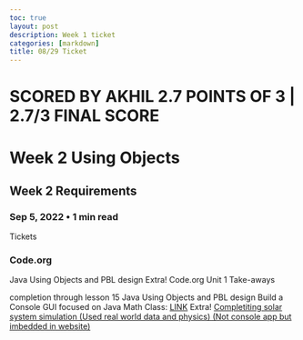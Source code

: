 ```yaml
---
toc: true
layout: post
description: Week 1 ticket
categories: [markdown]
title: 08/29 Ticket
---
```


# SCORED BY AKHIL 2.7 POINTS OF 3 | 2.7/3 FINAL SCORE
# Week 2 Using Objects
## Week 2 Requirements

### Sep 5, 2022 • 1 min read

 Tickets

### Code.org
Java Using Objects and PBL design
Extra!
Code.org
Unit 1 Take-aways

completion through lesson 15
Java Using Objects and PBL design
Build a Console GUI focused on Java Math Class: [LINK]()
Extra!
[Completiting solar system simulation (Used real world data and physics) (Not console app but imbedded in website)]()